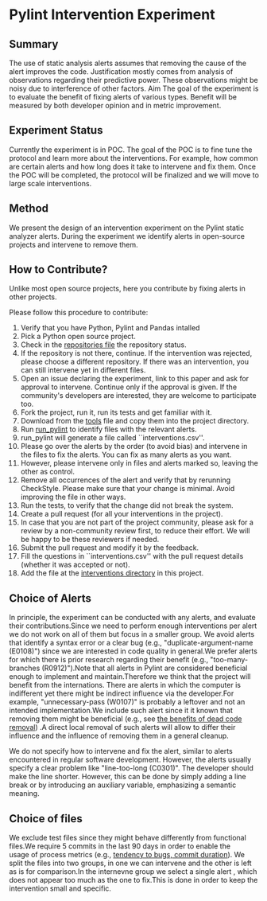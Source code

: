 # Pylint Intervention Experiment

## Summary

The use of static analysis alerts assumes that removing the cause of the alert improves the code. Justification mostly comes
from analysis of observations regarding their predictive power. These observations might be noisy due to interference of other
factors. Aim The goal of the experiment is to evaluate the benefit of fixing alerts of various types. Benefit will be measured by both developer opinion and in metric improvement.

## Experiment Status
Currently the experiment is in POC.
The goal of the POC is to fine tune the protocol and learn more about the interventions.
For example, how common are certain alerts and how long does it take to intervene and fix them.
Once the POC will be completed, the protocol will be finalized and we will move to large scale interventions.

## Method
We present the design of an intervention experiment on the Pylint static analyzer alerts. During the experiment we identify alerts in open-source projects and intervene to remove them.

## How to Contribute?

Unlike most open source projects, here you contribute by fixing alerts in other projects.

Please follow this procedure to contribute:

1. Verify that you have Python, Pylint and Pandas intalled
2. Pick a Python open source project.
3. Check in the [repositories file](https://github.com/evidencebp/pylint-intervention/blob/main/interventions/repositories.csv) the repository status.
4. If the repository is not there, continue. If the intervention was rejected, please choose a different repository. If there was an intervention, you can still intervene yet in different files.
5. Open an issue declaring the experiment, link to this paper and ask for approval to intervene. Continue only if the approval is given. If the community's developers are interested, they are welcome to participate too.
6. Fork the project, run it, run its tests and get familiar with it.
7. Download from the [tools](https://github.com/evidencebp/pylint-intervention/tree/main/tools) file and copy them into the project directory.
8. Run [run_pylint](https://github.com/evidencebp/pylint-intervention/blob/main/tools/run_pylint.py) to identify files with the relevant alerts.
9. run_pylint will generate a file called ``interventions.csv''.
10. Please go over the alerts by the order (to avoid bias) and intervene in the files to fix the alerts. You can fix as many alerts as you want.
11. However, please intervene only in files and alerts marked so, leaving the other as control.
12. Remove all occurrences of the alert and verify that by rerunning CheckStyle. Please make sure that your change is minimal. Avoid improving the file in other ways.
13. Run the tests, to verify that the change did not break the system.
14. Create a pull request (for all your interventions in the project).
15. In case that you are not part of the project community, please ask for a review by a non-community review first, to reduce their effort. We will be happy to be these reviewers if needed.
16. Submit the pull request and modify it by the feedback.
17. Fill the questions in ``interventions.csv'' with the pull request details (whether it was accepted or not).
18. Add the file at the [interventions directory](https://github.com/evidencebp/pylint-intervention/tree/main/interventions) in this project.

## Choice of Alerts

In principle, the experiment can be conducted with any alerts, and evaluate their contributions.Since we need to perform enough interventions per alert we do not work on all of them but focus in a smaller group.
We avoid alerts that identify a syntax error or a clear bug (e.g., "duplicate-argument-name (E0108)") since we are interested in code quality in general.We prefer alerts for which there is prior research regarding their benefit (e.g., "too-many-branches (R0912)").Note that all alerts in Pylint are considered beneficial enough to implement and maintain.Therefore we think that the project will benefit from the internations.
There are alerts in which the computer is indifferent yet there might be indirect influence via the developer.For example, "unnecessary-pass (W0107)" is probably a leftover and not an intended implementation.We include such alert since it it known that removing them might be beneficial (e.g., see [the benefits of dead code removal](https://www.cs.huji.ac.il/w~feit/papers/Refactor19PROMISE.pdf)) .A direct local removal of such alerts will allow to differ their influence and the influence of removing them in a general cleanup.

We do not specify how to intervene and fix the alert, similar to alerts encountered in regular software development.
However, the alerts usually specify a clear problem like "line-too-long (C0301)".
The developer should make the line shorter.
However, this can be done by simply adding a line break or by introducing an auxiliary variable, emphasizing a semantic meaning.

## Choice of files
We exclude test files since they might behave differently from functional files.We require 5 commits in the last 90 days in order to enable the usage of process metrics (e.g., [tendency to bugs, commit duration](https://link.springer.com/article/10.1007/s11219-021-09564-z)).
We split the files into two groups, in one we can intervene and the other is left as is for comparison.In the internevne group we select a single alert , which does not appear too much as the one to fix.This is done in order to keep the intervention small and specific.
